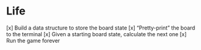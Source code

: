 # Life

[x] Build a data structure to store the board state
[x] “Pretty-print” the board to the terminal
[x] Given a starting board state, calculate the next one
[x] Run the game forever

